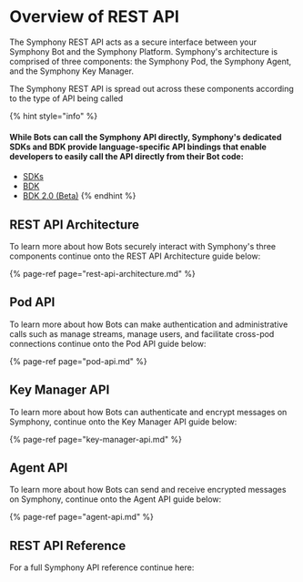 # Overview of REST API

The Symphony REST API acts as a secure interface between your Symphony Bot and the Symphony Platform. Symphony's architecture is comprised of three components: the Symphony Pod, the Symphony Agent, and the Symphony Key Manager.

The Symphony REST API is spread out across these components according to the type of API being called

{% hint style="info" %}
#### While Bots can call the Symphony API directly, Symphony's dedicated SDKs and BDK provide language-specific API bindings that enable developers to easily call the API directly from their Bot code:

* [SDKs](../../developer-tools/developer-tools/sdks/)
* [BDK](../../developer-tools/developer-tools/bdk/)
* [BDK 2.0 \(Beta\)](../../developer-tools/developer-tools/bdk-2.0.md)
{% endhint %}

## REST API Architecture

To learn more about how Bots securely interact with Symphony's three components continue onto the REST API Architecture guide below:

{% page-ref page="rest-api-architecture.md" %}

## Pod API

To learn more about how Bots can make authentication and administrative calls such as manage streams, manage users, and facilitate cross-pod connections continue onto the Pod API guide below:

{% page-ref page="pod-api.md" %}

## Key Manager API

To learn more about how Bots can authenticate and encrypt messages on Symphony, continue onto the Key Manager API guide below:

{% page-ref page="key-manager-api.md" %}

## Agent API

To learn more about how Bots can send and receive encrypted messages on Symphony, continue onto the Agent API guide below:

{% page-ref page="agent-api.md" %}

## REST API Reference

For a full Symphony API reference continue here:

